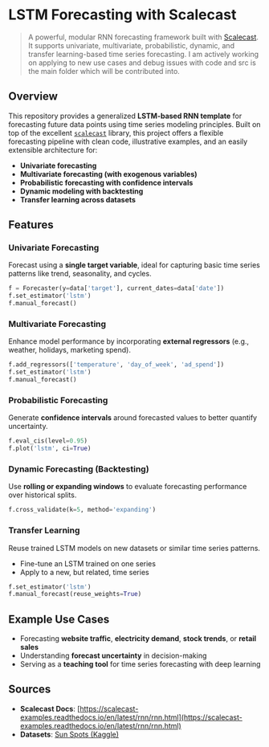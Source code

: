 
# LSTM Forecasting with Scalecast

> A powerful, modular RNN forecasting framework built with [Scalecast](https://scalecast.readthedocs.io/en/latest/). It supports univariate, multivariate, probabilistic, dynamic, and transfer learning-based time series forecasting. I am actively working on applying to new use cases and debug issues with code and src is the main folder which will be contributed into. 

## Overview

This repository provides a generalized **LSTM-based RNN template** for forecasting future data points using time series modeling principles. Built on top of the excellent [`scalecast`](https://scalecast.readthedocs.io/en/latest/) library, this project offers a flexible forecasting pipeline with clean code, illustrative examples, and an easily extensible architecture for:

- **Univariate forecasting**  
- **Multivariate forecasting (with exogenous variables)**  
- **Probabilistic forecasting with confidence intervals**  
- **Dynamic modeling with backtesting**  
- **Transfer learning across datasets**

## Features

### Univariate Forecasting

Forecast using a **single target variable**, ideal for capturing basic time series patterns like trend, seasonality, and cycles.

```python
f = Forecaster(y=data['target'], current_dates=data['date'])
f.set_estimator('lstm')
f.manual_forecast()
````

### Multivariate Forecasting

Enhance model performance by incorporating **external regressors** (e.g., weather, holidays, marketing spend).

```python
f.add_regressors(['temperature', 'day_of_week', 'ad_spend'])
f.set_estimator('lstm')
f.manual_forecast()
```

### Probabilistic Forecasting

Generate **confidence intervals** around forecasted values to better quantify uncertainty.

```python
f.eval_cis(level=0.95)
f.plot('lstm', ci=True)
```

### Dynamic Forecasting (Backtesting)

Use **rolling or expanding windows** to evaluate forecasting performance over historical splits.

```python
f.cross_validate(k=5, method='expanding')
```

### Transfer Learning

Reuse trained LSTM models on new datasets or similar time series patterns.

* Fine-tune an LSTM trained on one series
* Apply to a new, but related, time series

```python
f.set_estimator('lstm')
f.manual_forecast(reuse_weights=True)
```

## Example Use Cases

* Forecasting **website traffic**, **electricity demand**, **stock trends**, or **retail sales**
* Understanding **forecast uncertainty** in decision-making
* Serving as a **teaching tool** for time series forecasting with deep learning 


## Sources

* **Scalecast Docs**: [https://scalecast-examples.readthedocs.io/en/latest/rnn/rnn.html](https://scalecast-examples.readthedocs.io/en/latest/rnn/rnn.html)
* **Datasets**: [Sun Spots (Kaggle)](https://www.kaggle.com/datasets/robervalt/sunspots)



